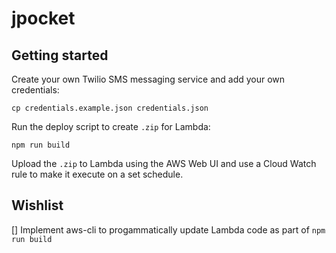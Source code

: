 # jpocket

## Getting started

Create your own Twilio SMS messaging service and add your own credentials:
```
cp credentials.example.json credentials.json
```
Run the deploy script to create `.zip` for Lambda:
```
npm run build
```
Upload the `.zip` to Lambda using the AWS Web UI and use a Cloud Watch rule to make it execute on a set schedule.

## Wishlist

[] Implement aws-cli to progammatically update Lambda code as part of `npm run build`
